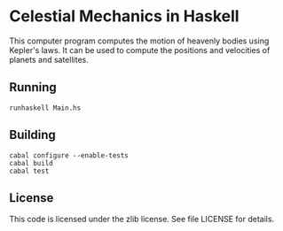 Celestial Mechanics in Haskell
==============================

This computer program computes the motion of heavenly bodies using Kepler's
laws.
It can be used to compute the positions and velocities of planets and
satellites.

Running
-------

    runhaskell Main.hs

Building
--------

    cabal configure --enable-tests
    cabal build
    cabal test

License
-------

This code is licensed under the zlib license. See file LICENSE for details.
